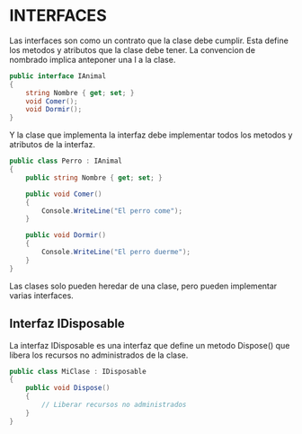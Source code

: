 INTERFACES
===================

Las interfaces son como un contrato que la clase debe cumplir.
Esta define los metodos y atributos que la clase debe tener.
La convencion de nombrado implica anteponer una I a la clase.

```csharp
public interface IAnimal
{
    string Nombre { get; set; }
    void Comer();
    void Dormir();
}
```

Y la clase que implementa la interfaz debe implementar todos los metodos y atributos de la interfaz.

```csharp
public class Perro : IAnimal
{
    public string Nombre { get; set; }

    public void Comer()
    {
        Console.WriteLine("El perro come");
    }

    public void Dormir()
    {
        Console.WriteLine("El perro duerme");
    }
}
```

Las clases solo pueden heredar de una clase, pero pueden implementar varias interfaces.

Interfaz IDisposable
--------------------

La interfaz IDisposable es una interfaz que define un metodo Dispose() que libera los recursos no administrados de la clase.

```csharp
public class MiClase : IDisposable
{
    public void Dispose()
    {
        // Liberar recursos no administrados
    }
}
```









